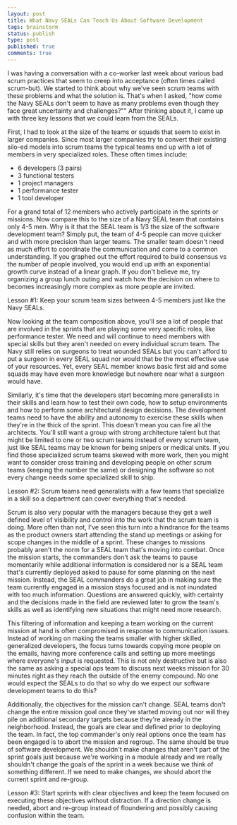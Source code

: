 ```yaml
---
layout: post
title: What Navy SEALs Can Teach Us About Software Development
tags: brainstorm
status: publish
type: post
published: true
comments: true
---
```

I was having a conversation with a co-worker last week about various bad scrum 
practices that seem to creep into acceptance (often times called scrum-but). We 
started to think about why we\'ve seen scrum teams with these problems and what 
the solution is. That\'s when I asked, "how come the Navy SEALs don\'t seem to have 
as many problems even though they face great uncertainty and challenges?"" After 
thinking about it, I came up with three key lessons that we could learn from the 
SEALs.

<!--EndExcerpt-->

First, I had to look at  the size of the teams or squads that seem to exist in 
larger companies. Since most larger companies try to convert their existing silo-ed 
models into scrum teams the typical teams end up with a lot of members in very 
specialized roles. These often times include:

* 6 developers (3 pairs)
* 3 functional testers
* 1 project managers
* 1 performance tester
* 1 tool developer

For a grand total of 12 members who actively participate in the sprints or missions. 
Now compare this to the size of a Navy SEAL team that contains only 4-5 men. Why is 
it that the SEAL team is 1/3 the size of the software development team? Simply put, 
the team of 4-5 people can move quicker and with more precision than larger teams. 
The smaller team doesn\'t need as much effort to coordinate the communication and 
come to a common understanding. If you graphed out the effort required to build 
consensus vs the number of people involved, you would end up with an exponential 
growth curve instead of a linear graph. If you don\'t believe me, try organizing a 
group lunch outing and watch how the decision on where to becomes increasingly more 
complex as more people are invited.

Lesson #1: Keep your scrum team sizes between 4-5 members just like the Navy SEALs.

Now looking at the team composition above, you\'ll see a lot of people that are involved 
in the sprints that are playing some very specific roles, like performance tester. We 
need and will continue to need members with special skills but they aren\'t needed on 
every individual scrum team. The Navy still relies on surgeons to treat wounded SEALs 
but you can\'t afford to put a surgeon in every SEAL squad nor would that be the most 
effective use of your resources. Yet, every SEAL member knows basic first aid and some 
squads may have even more knowledge but nowhere near what a surgeon would have.

Similarly, it\'s time that the developers start becoming more generalists in their 
skills and learn how to test their own code, how to setup environments and how to 
perform some architectural design decisions. The development teams need to have the 
ability and autonomy to exercise these skills when they\'re in the thick of the sprint. 
This doesn\'t mean you can fire all the architects. You\'ll still want a group with 
strong architecture talent but that might be limited to one or two scrum teams instead 
of every scrum team, just like SEAL teams may be known for being snipers or medical 
units. If you find those specialized scrum teams skewed with more work, then you might 
want to consider cross training and developing people on other scrum teams (keeping 
the number the same) or designing the software so not every change needs some specialized 
skill to ship.

Lesson #2: Scrum teams need generalists with a few teams that specialize in a skill so a 
department can cover everything that\'s needed.

Scrum is also very popular with the managers because they get a well defined level of 
visibility and control into the work that the scrum team is doing. More often than not, 
I\'ve seen this turn into a hindrance for the teams as the product owners start attending 
the stand up meetings or asking for scope changes in the middle of a sprint. These 
changes to missions probably aren\'t the norm for a SEAL team that\'s moving into combat. 
Once the mission starts, the commanders don\'t ask the teams to pause momentarily while 
additional information is considered nor is a SEAL team that\'s currently deployed asked 
to pause for some planning on the next mission. Instead, the SEAL commanders do a 
great job in making sure the team currently engaged in a mission stays focused and 
is not inundated with too much information. Questions are answered quickly, with 
certainty and the decisions made in the field are reviewed later to grow the team\'s 
skills as well as identifying new situations that might need more research.

This filtering of information and keeping a team working on the current mission at hand 
is often compromised in response to communication issues. Instead of working on making 
the teams smaller with higher skilled, generalized developers, the focus turns towards 
copying more people on the emails, having more conference calls and setting up more meetings 
where everyone\'s input is requested. This is not only destructive but is also the same 
as asking a special ops team to discuss next weeks mission for 30 minutes right as they 
reach the outside of the enemy compound. No one would expect the SEALs to do that so why 
do we expect our software development teams to do this?

Additionally, the objectives for the mission can\'t change. SEAL teams don\'t change the 
entire mission goal once they\'ve started moving out nor will they pile on additional 
secondary targets because they\'re already in the neighborhood. Instead, the goals are 
clear and defined prior to deploying the team. In fact, the top commander\'s only real 
options once the team has been engaged is to abort the mission and regroup. The same 
should be true of software development. We shouldn\'t make changes that aren\'t part of 
the sprint goals just because we\'re working in a module already and we really shouldn\'t 
change the goals of the sprint in a week because we think of something different. If we 
need to make changes, we should abort the current sprint and re-group.

Lesson #3: Start sprints with clear objectives and keep the team focused on executing 
these objectives without distraction. If a direction change is needed, abort and re-group 
instead of floundering and possibly causing confusion within the team.
